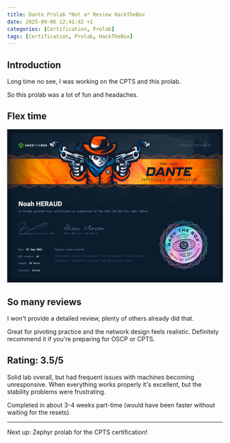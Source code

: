 ```yaml
---
title: Dante Prolab *Not a* Review HackTheBox
date: 2025-09-06 12:41:42 +1
categories: [Certification, Prolab]
tags: [Certification, Prolab, HackTheBox]
---
```


## Introduction

Long time no see, I was working on the CPTS and this prolab.

So this prolab was a lot of fun and headaches.

## Flex time   
![Dante Certificate](https://raw.githubusercontent.com/WinDyAlphA/miscDownloads/refs/heads/main/dante.png)

## So many reviews

I won't provide a detailed review, plenty of others already did that.

Great for pivoting practice and the network design feels realistic. Definitely recommend it if you're preparing for OSCP or CPTS.

## Rating: 3.5/5

Solid lab overall, but had frequent issues with machines becoming unresponsive. When everything works properly it's excellent, but the stability problems were frustrating.

Completed in about 3-4 weeks part-time (would have been faster without waiting for the resets).

---  

Next up: Zephyr prolab for the CPTS certification!